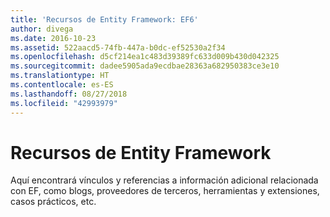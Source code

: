 ```yaml
---
title: 'Recursos de Entity Framework: EF6'
author: divega
ms.date: 2016-10-23
ms.assetid: 522aacd5-74fb-447a-b0dc-ef52530a2f34
ms.openlocfilehash: d5cf214ea1c483d39389fc633d009b430d042325
ms.sourcegitcommit: dadee5905ada9ecdbae28363a682950383ce3e10
ms.translationtype: HT
ms.contentlocale: es-ES
ms.lasthandoff: 08/27/2018
ms.locfileid: "42993979"
---
```

# <a name="entity-framework-resources"></a>Recursos de Entity Framework
Aquí encontrará vínculos y referencias a información adicional relacionada con EF, como blogs, proveedores de terceros, herramientas y extensiones, casos prácticos, etc.
